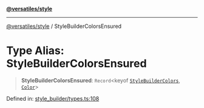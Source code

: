 [**@versatiles/style**](../README.md)

***

[@versatiles/style](../globals.md) / StyleBuilderColorsEnsured

# Type Alias: StyleBuilderColorsEnsured

> **StyleBuilderColorsEnsured**: `Record`\<keyof [`StyleBuilderColors`](../interfaces/StyleBuilderColors.md), [`Color`](../classes/Color.md)\>

Defined in: [style\_builder/types.ts:108](https://github.com/versatiles-org/versatiles-style/blob/main/src/style_builder/types.ts#L108)
